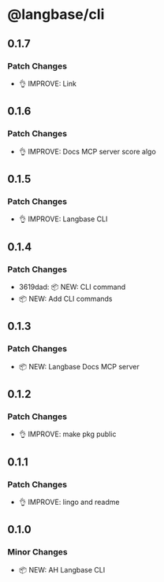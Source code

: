 # @langbase/cli

## 0.1.7

### Patch Changes

- 👌 IMPROVE: Link

## 0.1.6

### Patch Changes

- 👌 IMPROVE: Docs MCP server score algo

## 0.1.5

### Patch Changes

- 👌 IMPROVE: Langbase CLI

## 0.1.4

### Patch Changes

- 3619dad: 📦 NEW: CLI command
- 📦 NEW: Add CLI commands

## 0.1.3

### Patch Changes

- 📦 NEW: Langbase Docs MCP server

## 0.1.2

### Patch Changes

- 👌 IMPROVE: make pkg public

## 0.1.1

### Patch Changes

- 👌 IMPROVE: lingo and readme

## 0.1.0

### Minor Changes

- 📦 NEW: AH Langbase CLI
